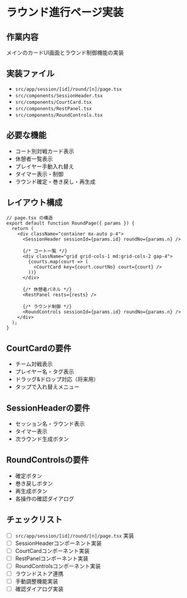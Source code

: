 # ラウンド進行ページ実装

## 作業内容
メインのカードUI画面とラウンド制御機能の実装

## 実装ファイル
- `src/app/session/[id]/round/[n]/page.tsx`
- `src/components/SessionHeader.tsx`
- `src/components/CourtCard.tsx`
- `src/components/RestPanel.tsx`
- `src/components/RoundControls.tsx`

## 必要な機能
- コート別対戦カード表示
- 休憩者一覧表示
- プレイヤー手動入れ替え
- タイマー表示・制御
- ラウンド確定・巻き戻し・再生成

## レイアウト構成
```tsx
// page.tsx の構造
export default function RoundPage({ params }) {
  return (
    <div className="container mx-auto p-4">
      <SessionHeader sessionId={params.id} roundNo={params.n} />
      
      {/* コート一覧 */}
      <div className="grid grid-cols-1 md:grid-cols-2 gap-4">
        {courts.map(court => (
          <CourtCard key={court.courtNo} court={court} />
        ))}
      </div>
      
      {/* 休憩者パネル */}
      <RestPanel rests={rests} />
      
      {/* ラウンド制御 */}
      <RoundControls sessionId={params.id} roundNo={params.n} />
    </div>
  );
}
```

## CourtCardの要件
- チーム対戦表示
- プレイヤー名・タグ表示
- ドラッグ&ドロップ対応（将来用）
- タップで入れ替えメニュー

## SessionHeaderの要件  
- セッション名・ラウンド表示
- タイマー表示
- 次ラウンド生成ボタン

## RoundControlsの要件
- 確定ボタン
- 巻き戻しボタン
- 再生成ボタン
- 各操作の確認ダイアログ

## チェックリスト
- [ ] `src/app/session/[id]/round/[n]/page.tsx` 実装
- [ ] SessionHeaderコンポーネント実装
- [ ] CourtCardコンポーネント実装
- [ ] RestPanelコンポーネント実装
- [ ] RoundControlsコンポーネント実装
- [ ] ラウンドストア連携
- [ ] 手動調整機能実装
- [ ] 確認ダイアログ実装